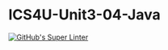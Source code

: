 # ICS4U-Unit3-04-Java
[![GitHub's Super Linter](https://github.com/Jenoe-Balote/ICS4U-Unit3-04-Java/workflows/GitHub's%20Super%20Linter/badge.svg)](https://github.com/Jenoe-Balote/ICS4U-Unit3-04-Java/actions)

